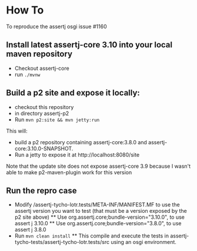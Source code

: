 # How To 

To reproduce the assertj osgi issue #1160

## Install latest assertj-core 3.10 into your local maven repository

* Checkout assertj-core
* run `./mvnw`

## Build a p2 site and expose it locally:

* checkout this repository
* in directory assertj-p2
* Run `mvn p2:site && mvn jetty:run`

This will:
* build a p2 repository containing assertj-core:3.8.0 and assertj-core:3.10.0-SNAPSHOT.
* Run a jetty to expose it at http://localhost:8080/site

Note that the update site does not expose assertj-core 3.9 because I wasn't able to make p2-maven-plugin work for this version

## Run the repro case

* Modify /assertj-tycho-lotr.tests/META-INF/MANIFEST.MF to use the assertj version you want to test (that must be a version exposed by the p2 site above)
** Use org.assertj.core;bundle-version="3.10.0", to use assert j 3.10.0
** Use org.assertj.core;bundle-version="3.8.0", to use assert j 3.8.0
* Run `mvn clean install`
** This compile and execute the tests in assertj-tycho-tests/assertj-tycho-lotr.tests/src using an osgi environment.



